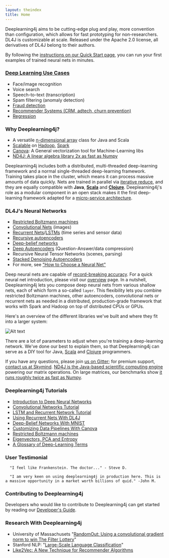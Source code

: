 ```yaml
---
layout: theindex
title: Home
---
```




Deeplearning4j aims to be cutting-edge plug and play, more convention than configuration, which allows for fast prototyping for non-researchers. DL4J is customizable at scale. Released under the Apache 2.0 license, all derivatives of DL4J belong to their authors.

By following the [instructions on our Quick Start page](../quickstart.html), you can run your first examples of trained neural nets in minutes.

### [Deep Learning Use Cases](../use_cases)

* Face/image recognition
* Voice search
* Speech-to-text (transcription)
* Spam filtering (anomaly detection)
* [Fraud detection](http://www.skymind.io/finance/) 
* [Recommender Systems (CRM, adtech, churn prevention)](http://www.skymind.io/commerce/)
* [Regression](../linear-regression.html)

### Why Deeplearning4j? 

* A versatile [n-dimensional array](http://nd4j.org/) class for Java and Scala
* [Scalable](../spark.html) on [Hadoop](https://github.com/deeplearning4j/deeplearning4j/tree/master/deeplearning4j-scaleout/hadoop-yarn), [Spark](../gpu_aws.html)
* [Canova](../canova.html): A General vectorization tool for Machine-Learning libs
* [ND4J: A linear algebra library 2x as fast as Numpy](http://nd4j.org/benchmarking)

Deeplearning4j includes both a distributed, multi-threaded deep-learning framework and a normal single-threaded deep-learning framework. Training takes place in the cluster, which means it can process massive amounts of data quickly. Nets are trained in parallel via [iterative reduce](../iterativereduce.html), and they are equally compatible with **Java**, **[Scala](http://nd4j.org/scala.html)** and **[Clojure](https://github.com/wildermuthn/d4lj-iris-example-clj/blob/master/src/dl4j_clj_example/core.clj)**. Deeplearning4j's role as a modular component in an open stack makes it the first deep-learning framework adapted for a [micro-service architecture](http://microservices.io/patterns/microservices.html).

### DL4J's Neural Networks

* [Restricted Boltzmann machines](../restrictedboltzmannmachine.html)
* [Convolutional Nets](../convolutionalnets.html) (images)
* [Recurrent Nets](../usingrnns.html)/[LSTMs](../lstm.html) (time series and sensor data)
* [Recursive autoencoders](https://github.com/deeplearning4j/deeplearning4j/blob/master/deeplearning4j-core/src/main/java/org/deeplearning4j/nn/layers/feedforward/autoencoder/recursive/RecursiveAutoEncoder.java)
* [Deep-belief networks](../deepbeliefnetwork.html)
* [Deep Autoencoders](http://deeplearning4j.org/deepautoencoder.html) (Question-Answer/data compression)
* Recursive Neural Tensor Networks (scenes, parsing)
* [Stacked Denoising Autoencoders](../stackeddenoisingautoencoder.html)
* For more, see ["How to Choose a Neural Net"](../neuralnetworktable.html)

Deep neural nets are capable of [record-breaking accuracy](../accuracy.html). For a quick neural net introduction, please visit our [overview](../neuralnet-overview.html) page. In a nutshell, Deeplearning4j lets you compose deep neural nets from various shallow nets, each of which form a so-called `layer`. This flexibility lets you combine restricted Boltzmann machines, other autoencoders, convolutional nets or recurrent nets as needed in a distributed, production-grade framework that works with Spark and Hadoop on top of distributed CPUs or GPUs.

Here's an overview of the different libraries we've built and where they fit into a larger system:

![Alt text](../img/schematic_overview.png)

There are a lot of parameters to adjust when you're training a deep-learning network. We've done our best to explain them, so that Deeplearning4j can serve as a DIY tool for Java, [Scala](https://github.com/deeplearning4j/nd4s) and [Clojure](https://github.com/whilo/clj-nd4j) programmers.

If you have any questions, please join [us on Gitter](https://gitter.im/deeplearning4j/deeplearning4j); for premium support, [contact us at Skymind](http://www.skymind.io/contact/). [ND4J is the Java-based scientific computing engine](http://nd4j.org/) powering our matrix operations. On large matrices, our benchmarks show [it runs roughly twice as fast as Numpy](http://nd4j.org/benchmarking).

### <a name="tutorials">Deeplearning4j Tutorials</a>

* [Introduction to Deep Neural Networks](../neuralnet-overview)
* [Convolutional Networks Tutorial](../convolutionalnets)
* [LSTM and Recurrent Network Tutorial](../lstm)
* [Using Recurrent Nets With DL4J](../usingrnns)
* [Deep-Belief Networks With MNIST](../deepbeliefnetwork)
* [Customizing Data Pipelines With Canova](../image-data-pipeline)
* [Restricted Boltzmann machines](../restrictedboltzmannmachine)
* [Eigenvectors, PCA and Entropy](../eigenvector)
* [A Glossary of Deep-Learning Terms](../glossary)

### User Testimonial

      "I feel like Frankenstein. The doctor..." - Steve D. 
      
      "I am very keen on using deeplearning4j in production here. This is a massive opportunity in a market worth billions of quid." -John M.

### Contributing to Deeplearning4j

Developers who would like to contribute to Deeplearning4j can get started by reading our [Developer's Guide](../devguide).

### Research With Deeplearning4j

* University of Massachusets "[RandomOut: Using a convolutional gradient norm to win The Filter Lottery](http://arxiv.org/abs/1602.05931)"
* Stanford NLP: "[Large-Scale Language Classification](http://nlp.stanford.edu/courses/cs224n/2015/reports/24.pdf)"
* [Like2Vec: A New Technique for Recommender Algorithms](https://docs.google.com/presentation/d/19QDuPmxB9RzQWKXp_t3yqxCvMBSMaOQk19KNZqUUgYQ/edit?pref=2&pli=1#slide=id.g11a4ba0c5c_0_6)
